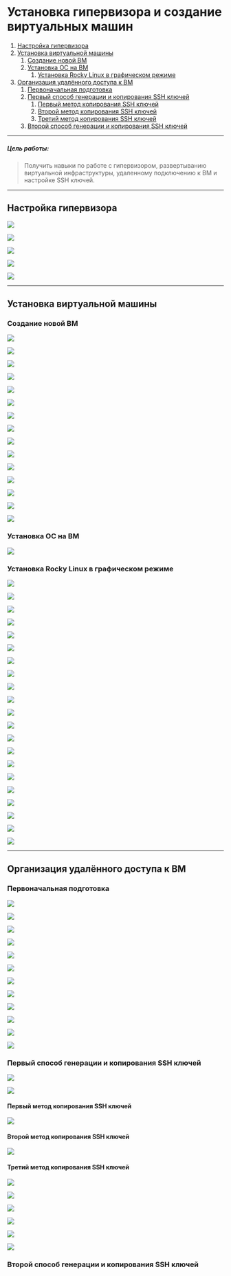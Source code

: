 # Установка гипервизора и создание виртуальных машин
1. [Настройка гипервизора](#Настройка-гипервизора)
2. [Установка виртуальной машины](#Установка-виртуальной-машины)
	1. [Создание новой ВМ](#Создание-новой-ВМ)
	2. [Установка ОС на ВМ](#Установка-ОС-на-ВМ)
		1. [Установка Rocky Linux в графическом режиме](#Установка-Rocky-Linux-в-графическом-режиме)
3. [Организация удалённого доступа к ВМ](#Организация-удалённого-доступа-к-ВМ)
	1. [Первоначальная подготовка](#Первоначальная-подготовка)
	2. [Первый способ генерации и копирования SSH ключей](#Первый-способ-генерации-и-копирования-SSH-ключей)
		1. [Первый метод копирования SSH ключей](#Первый-метод-копирования-SSH-ключей)
		2. [Второй метод копирования SSH ключей](#Второй-метод-копирования-SSH-ключей)
		3. [Третий метод копирования SSH ключей](#Третий-метод-копирования-SSH-ключей)
	3. [Второй способ генерации и копирования SSH ключей](#Второй-способ-генерации-и-копирования-SSH-ключей)

---

##### Цель работы:
>Получить навыки по работе с гипервизором, развертыванию виртуальной инфраструктуры, удаленному подключению к ВМ и настройке SSH ключей.

---

## Настройка гипервизора

![](../images/lab_1/1.png)

![](../images/lab_1/1.1.png)

![](../images/lab_1/1.2.png)

![](../images/lab_1/1.3.png)

![](../images/lab_1/1.4.png)

---

## Установка виртуальной машины
### Создание новой ВМ
![](../images/lab_1/1.5.png)

![](../images/lab_1/1.6.png)

![](../images/lab_1/1.7.png)

![](../images/lab_1/1.8.png)

![](../images/lab_1/1.9.png)

![](../images/lab_1/1.10.png)

![](../images/lab_1/1.11.png)

![](../images/lab_1/1.12.png)

![](../images/lab_1/1.13.png)

![](../images/lab_1/1.14.png)

![](../images/lab_1/1.15.png)

![](../images/lab_1/1.16.png)

![](../images/lab_1/1.17.png)

![](../images/lab_1/1.18.png)

![](../images/lab_1/1.19.png)

### Установка ОС на ВМ

![](../images/lab_1/1.20.png)

### Установка Rocky Linux в графическом режиме
![](../images/lab_1/1.21.png)

![](../images/lab_1/1.22.png)

![](../images/lab_1/1.23.png)

![](../images/lab_1/1.24.png)

![](../images/lab_1/1.25.png)

![](../images/lab_1/1.26.png)

![](../images/lab_1/1.27.png)

![](../images/lab_1/1.28.png)

![](../images/lab_1/1.29.png)

![](../images/lab_1/1.30.png)

![](../images/lab_1/1.31.png)

![](../images/lab_1/1.32.png)

![](../images/lab_1/1.33.png)

![](../images/lab_1/1.34.png)

![](../images/lab_1/1.35.png)

![](../images/lab_1/1.36.png)

![](../images/lab_1/1.37.png)

![](../images/lab_1/1.38.png)

![](../images/lab_1/1.39.png)

![](../images/lab_1/1.40.png)

![](../images/lab_1/1.41.png)

---

## Организация удалённого доступа к ВМ
### Первоначальная подготовка

![](../images/lab_1/1.42.png)

![](../images/lab_1/1.43.png)

![](../images/lab_1/1.44.png)

![](../images/lab_1/1.45.png)

![](../images/lab_1/1.46.png)

![](../images/lab_1/1.47.png)

![](../images/lab_1/1.48.png)

![](../images/lab_1/1.49.png)

![](../images/lab_1/1.50.png)

![](../images/lab_1/1.51.png)

![](../images/lab_1/1.52.png)

![](../images/lab_1/1.53.png)

### Первый способ генерации и копирования SSH ключей

![](../images/lab_1/1.54.png)

![](../images/lab_1/1.55.png)

#### Первый метод копирования SSH ключей

![](../images/lab_1/1.56.png)

#### Второй метод копирования SSH ключей

![](../images/lab_1/1.57.png)

#### Третий метод копирования SSH ключей

![](../images/lab_1/1.58.png)

![](../images/lab_1/1.59.png)

![](../images/lab_1/1.60.png)

![](../images/lab_1/1.61.png)

![](../images/lab_1/1.62.png)

![](../images/lab_1/1.63.png)

### Второй способ генерации и копирования SSH ключей